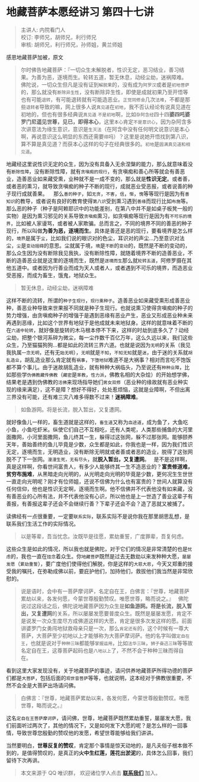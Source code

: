 # 地藏菩萨本愿经讲习 第四十七讲

> 主讲人: 内院看门人 <br />
> 校订: 李师兄，胡师兄，利行师兄 <br />
> 审核: 胡师兄，利行师兄，孙师姐，黄兰师姐 <br />

感恩地藏菩萨加被，原文

> 尔时佛告地藏菩萨：『一切众生未解脱者，性识无定，恶习结业，善习结果。为善为恶，逐境而生。轮转五道，暂无休息，动经尘劫，迷祸障难。
  
佛陀说，一切众生但凡是没有证到`解脱果`的，没有成为`阿罗汉`或者是`初地菩萨`的，那么就没有`断除异生性`，没有断除异生性，即使是成就初果乃至开悟等也有可能`退转`，有可能退转就有可能造恶业。`正觉同修会`几次`法难`，不都是那些`退转者`导致的嘛，网上很多人说`真见道`在`初地`，我不否认经论有说真见道在初地的，但也有很多经典说`真见道` `不是初地`啊，比如`杂阿含经`四十四**婆四吒婆罗门尼遥见世尊，见已，即得本心**，这里`本心`肯定`不是意识心`，因为杂阿含多次讲意法为缘生意识，意识是`生灭法`（在阿含中没有任何明文说意识是本心啊，再说意识这么明显的东西还需要`得`吗）？这里是说她开悟找到第八识，算不算是真见道？而获本心这样的句子在经典很多的。`初地`是`圆满真见道和相见道`。

地藏经这里说性识无定的众生，因为没有具备入无余涅槃的能力，那么就意味着没有`断除性障`，没有断除性障，就有`贪嗔痴的现行`，有贪嗔痴和善心所等就会有善恶业，造善恶业如来藏受熏，业种就不是一成不变的，那么就是**性识无定**。或者善，或者恶的熏习，就导致贪嗔痴的种子不断的现行，成就恶业受恶报，或者说善的种子现行成就善果。
  
那么`善的种子`，如`无贪`，`不害`，`信`，`惭`，`愧`等等现行是因为有`善知识`的教导，或者说有良好的教育使得`第八识`受到熏习遇到`善缘`而现行比如`布施`等。那么恶的种子（种子是阿赖耶识中的功能差别，在第八中并不是如桌子板凳一般的实物）是因为熏习邪见的关系导致`贪嗔痴`熏习，如贪嗔痴等现行是因为有`不可乐的境界`，比如被人家谩骂，或者被人家欺骗。总而言之，不同的境界不同的善恶的种子现行，所以叫做**为善为恶，逐境而生**。具体是善还是恶的现行，要看境界是怎么样的，`境界`是属于`尘`，比如我们说的眼识对的色尘，耳识对的声尘...乃至意识对法尘，`尘`是`变动摇碍`的意思。尘就属于境，`境`是`不断`的`变动`的，既然是不断的变动的，那么众生因为没有断除我见我执，没有断除性障，就随着境界不断的造善恶业，不断的造善恶业就是这里的逐境而生，既然是`逐境而生`那么就`轮转五道`，阿修罗摄在其他五道中。或者因为行善业而成为天人或者人，或者遇到不可乐的境界，而造恶业受恶报，而成为畜生，饿鬼，地狱众生。

> 暂无休息，动经尘劫，迷祸障难

这样不断的流转，所谓的`种子生现行`，`现行熏种子`。造善恶业如来藏受熏形成善恶业种，善恶业种导致来世果报不同就是种子生现行。也就说熏习使得贪嗔痴的种子的势力增强，由贪嗔痴种子的增强于是遇到恶缘有恶业产生，恶业又形成恶业种未来再遇到恶缘，比如这个世界有地狱于是他成就未来地狱身。这样的就意味着不断的在`六道中轮转`，就好像是旋转的木马根本停不下来，这样的时劫到底多久了？动经尘劫，把整个银河系碎为微尘，每一尘作数千百亿万年，这么久远以来，我们这些众生，乃至猫猫狗狗...都是如此的流转三界六道。也就是说因为`无明`的关系（我见我执属`一念无明`，还有无`始无明`），`无明`就是`不知`，`不知无知`就是`迷`，由于迷的关系就`胡乱造业`，胡乱造业那么肯定就有`祸事`，`下堕地狱`难道不是大祸事？相对而言吃不饱饭都不算个事儿。由于迷故胡乱造业，就有种种大祸临头，乃至说还有`种种业障`，比如那些学`伪佛教藏传佛教`（`藏密`是`苯教`，`性力派`，佛教名相的大杂烩）的开始想学佛，结果老是遇到伪佛教的`活佛`来现场指导她们`男女双修`（恶业种的缘故就有恶业种实现的缘来满足），这不是障？想好不得好，处处惹烦恼，这就是业障啊，不但出离三界没有可能，还有难三灾八难多得数不过来！**迷祸障难**。
  
> 如鱼游网。将是长流，脱入暂出，又复遭网。

就好像鱼儿一样的，畜生道就是这样的，`畜生道`又称为`血途道`，成为鱼了，大鱼吃小鱼，小鱼吃虾米。纵使它们自己不互相吃，还有人类呢，人类那些捕鱼的大河里面撒网，小河里面撒网，鱼儿终其一生，躲得过这张网，躲不过那张网。能够颐养天年，善始善终的鱼儿毕竟是少数，众生都是如此，你我也是一样，因为我们性识无定，逐境而生，无明造业，没有断除无明就或者善或者恶的造业，脱得了这张网脱不了下一张网。`漫漫生死，无有尽头`，就**脱入暂出，又复遭网**。
  
是不是这样啊，真是这样啊，你看世间富贵人，有多少人能够终其一生不造恶业的？**富贵修道难，贫穷布施难**，从黑暗走向光明的，从光明走向光明的毕竟是少数，更何况生生世世一直走向光明呢？刚才有位师姐，还说不信佛为什么也有富贵的？世间人就算没有任何信仰，他也是性识无定啊，逐境而生啊。他不信佛并不代表他没有如来藏，没有善恶业的心所有法，并不代表他没有心识，所以他也是上一世造了善业这辈子有善报，有善报这辈子还会不会继续行善？下辈子还会不会？造了恶就又被捕了。

读佛经有一点很重要，一定要`联系实际`，联系实际不是说你我在那里胡思乱想，是联系我们生活工作的实际情况。

> 以是等辈，吾当忧念。汝既毕是往愿，累劫重誓，广度罪辈，吾复何虑。

这些众生是如此的情况，所以我也就是佛陀，对于它们的情况是非常清楚的也是`忧虑`的，我也一直在`挂念`着众生。你`地藏菩萨`既然是过去无数劫以来发种种大愿，`屡屡发愿`（`累劫重誓`），要广度他们使得他们解脱，你是这样的`大慈大悲`，今天又郑重的接受我的嘱托，在弥勒成佛以前，要庇护他们，加持他们，救拔他们我当然是非常欣慰的。

> 说是语时，会中有一菩萨摩诃萨，名定自在王，白佛言：『世尊，地藏菩萨累劫以来，各发何愿，今蒙世尊殷勤赞叹。唯愿世尊，略而说之。』
  
佛陀说过这段话之后，佛陀说地藏菩萨因为众生是**如鱼游网。将是长流，脱入暂出，又复遭网**的关系，所以屡屡发愿要普度众生。既然是屡屡发愿，肯定不是说发一次众生度尽方成佛道这样的大愿，肯定是很多次发这样的愿。前面讲婆罗门女勇闯地狱救母亲只是一次，那么`肯定还有`的，这个时候有一尊大菩萨，大菩萨至少初地以上才能够称为大菩萨摩诃萨。他的名字叫做`定自在王`，也就是说对于`种种三昧`都能够`掌握运用`，比如`法华三昧`，`狮子奋迅三昧`等等故名定自在王，这尊菩萨起码也是`八地以上`了，不然不会于种种三昧而得自在。

看到这里大家发现没有，关于地藏菩萨的事迹，请问供养地藏菩萨所得功德的菩萨们都是`大菩萨`，包括后面的`观世音菩萨`等等，也就说明，这本经对于佛教很重要，不然不会全是大菩萨出场请问佛。

> 白佛言：『世尊，地藏菩萨累劫以来，各发何愿，今蒙世尊殷勤赞叹。唯愿世尊，略而说之。』

这名`定自在王菩萨摩诃萨`，请问佛，世尊，地藏菩萨既然累劫重誓，屡屡发大愿，我们前面听过两次了，其他的情况下，又是如何发下大愿的呢？是怎么样的一回事情，导致世尊您殷勤的赞叹他的发愿，希望世尊能够给我们讲讲。

当然要明白，**世尊反复的赞叹**，肯定那个事情是惊天动地的，是凡夫俗子根本做不到的，是值得赞叹的，是真正的**火中生红莲，莲花出淤泥**的，具体怎么回事，我们留待下次再讲。

> 本文来源于 QQ 唯识群， 欢迎诸位学人点击 **[联系我们](https://mp.weixin.qq.com/s/lZCfWjmLjgNR165Tx4_bCQ)** 加入。
